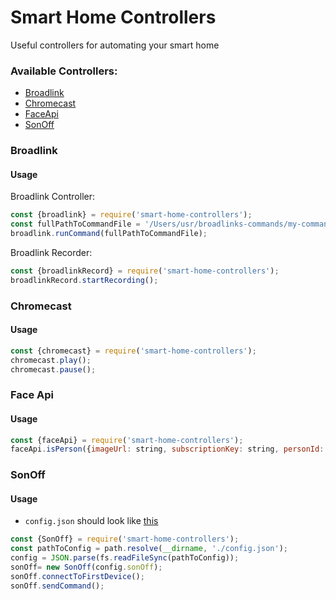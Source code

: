 # Smart Home Controllers
Useful controllers for automating your smart home

### Available Controllers:

* [Broadlink](#broadlink)
* [Chromecast](#chromecast)
* [FaceApi](#face-api)
* [SonOff](#SonOff)


### Broadlink

#### Usage

Broadlink Controller:
```javascript
const {broadlink} = require('smart-home-controllers');
const fullPathToCommandFile = '/Users/usr/broadlinks-commands/my-command';
broadlink.runCommand(fullPathToCommandFile);
```

Broadlink Recorder:
```javascript
const {broadlinkRecord} = require('smart-home-controllers');
broadlinkRecord.startRecording();
```

### Chromecast

#### Usage

```javascript
const {chromecast} = require('smart-home-controllers');
chromecast.play();
chromecast.pause();
```

### Face Api

#### Usage

```javascript
const {faceApi} = require('smart-home-controllers');
faceApi.isPerson({imageUrl: string, subscriptionKey: string, personId: string}): Promise<boolean>;
```

### SonOff

#### Usage

* `config.json` should look like [this](https://github.com/ofirdagan/smart-home-controllers/blob/master/src/config.json)
```javascript
const {SonOff} = require('smart-home-controllers');
const pathToConfig = path.resolve(__dirname, './config.json'); 
config = JSON.parse(fs.readFileSync(pathToConfig));
sonOff= new SonOff(config.sonOff);
sonOff.connectToFirstDevice();
sonOff.sendCommand();
```
